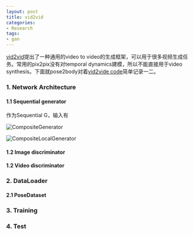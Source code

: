 ```yaml
---
layout: post
title: vid2vid
categories:
- Research
tags:
- gan
---
```


[vid2vid](https://arxiv.org/pdf/1808.06601.pdf)提出了一种通用的video to video的生成框架，可以用于很多视频生成任务。常用的pix2pix没有对temporal dynamics建模，所以不能直接用于video synthesis。下面就pose2body对着[vid2vide code](https://github.com/NVIDIA/vid2vid)简单记录一二。

### 1. Network Architecture

#### 1.1 Sequential generator

作为Sequential G，输入有

![CompositeGenerator]()

![CompositeLocalGenerator]()

#### 1.2 Image discriminator

#### 1.2 Video discriminator

### 2. DataLoader

#### 2.1 PoseDataset

### 3. Training

### 4. Test